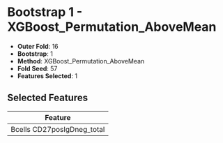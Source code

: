 # Bootstrap 1 - XGBoost_Permutation_AboveMean

- **Outer Fold**: 16
- **Bootstrap**: 1
- **Method**: XGBoost_Permutation_AboveMean
- **Fold Seed**: 57
- **Features Selected**: 1

## Selected Features

| Feature |
|---------|
| Bcells CD27posIgDneg_total |
